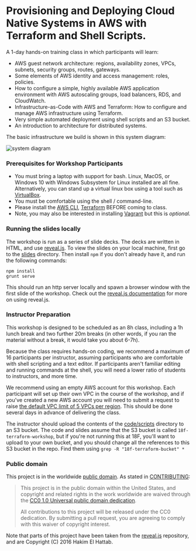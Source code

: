 # Provisioning and Deploying Cloud Native Systems in AWS with Terraform and Shell Scripts.

A 1-day hands-on training class in which participants will learn:

* AWS guest network architecture: regions, availability zones, VPCs, subnets, security groups, routes, gateways.
* Some elements of AWS identity and access management: roles, policies.
* How to configure a simple, highly available AWS application environment with AWS autoscaling groups, load balancers, RDS, and CloudWatch.
* Infrastructure-as-Code with AWS and Terraform: How to configure and manage AWS infrastructure using Terraform.
* Very simple automated deployment using shell scripts and an S3 bucket.
* An introduction to architecture for distributed systems.

The basic infrastructure we build is shown in this system diagram:

![system diagram](https://github.com/18F/cloud-native-aws-terraform-workshop/raw/master/slides/images/ha_aws_system.png)

### Prerequisites for Workshop Participants

* You must bring a laptop with support for bash. Linux, MacOS, or Windows 10 with Windows Subsystem for Linux installed are all fine. Alternatively, you can stand up a virtual linux box using a tool such as [VirtualBox](https://www.virtualbox.org/).
* You must be comfortable using the shell / command-line.
* Please install the [AWS CLI](https://aws.amazon.com/cli/), [Terraform](https://www.terraform.io/) BEFORE coming to class.
* Note, you may also be interested in installing [Vagrant](https://www.vagrantup.com/) but this is *optional.*

### Running the slides locally

The workshop is run as a series of slide decks. The decks are written in HTML, and use [reveal.js](http://lab.hakim.se/reveal-js/#/). To view the slides on your local machine, first go to the [slides](slides) directory. Then install `npm` if you don't already have it, and run the following commands:

```
npm install
grunt serve
```

This should run an http server locally and spawn a browser window with the first slide of the workshop. Check out the [reveal.js documentation](https://github.com/hakimel/reveal.js) for more on using reveal.js.

### Instructor Preparation

This workshop is designed to be scheduled as an 8h class, including a 1h lunch break and two further 20m breaks (in other words, if you ran the material without a break, it would take you about 6-7h).

Because the class requires hands-on coding, we recommend a maximum of 16 participants per instructor, assuming participants who are comfortable with shell scripting and a text editor. If participants aren't familiar editing and running commands at the shell, you will need a lower ratio of students to instructors, and more time.

We recommend using an empty AWS account for this workshop. Each participant will set up their own VPC in the course of the workshop, and if you've created a new AWS account you will need to submit a request to raise [the default VPC limit of 5 VPCs per region](http://docs.aws.amazon.com/AmazonVPC/latest/UserGuide/VPC_Appendix_Limits.html). This should be done several days in advance of delivering the class.

The instructor should upload the contents of the [code/scripts](code/scripts) directory to an S3 bucket. The code and slides assume that the S3 bucket is called `18f-terraform-workshop`, but if you're not running this at 18F, you'll want to upload to your own bucket, and you should change all the references to this S3 bucket in the repo. Find them using `grep -R "18f-terraform-bucket" *`

### Public domain

This project is in the worldwide [public domain](LICENSE.md). As stated
in [CONTRIBUTING](CONTRIBUTING.md):

> This project is in the public domain within the United States, and copyright
> and related rights in the work worldwide are waived through the [CC0 1.0
> Universal public domain
> dedication](https://creativecommons.org/publicdomain/zero/1.0/).
>
> All contributions to this project will be released under the CC0 dedication.
> By submitting a pull request, you are agreeing to comply with this waiver of
> copyright interest.

Note that parts of this project have been taken from the [reveal.js][]
repository, and are Copyright (C) 2016 Hakim El Hattab.

[reveal.js]: https://github.com/hakimel/reveal.js
[18F branding]: https://pages-staging.18f.gov/brand/
[visual style guide]: https://pages-staging.18f.gov/brand/visual-style/
